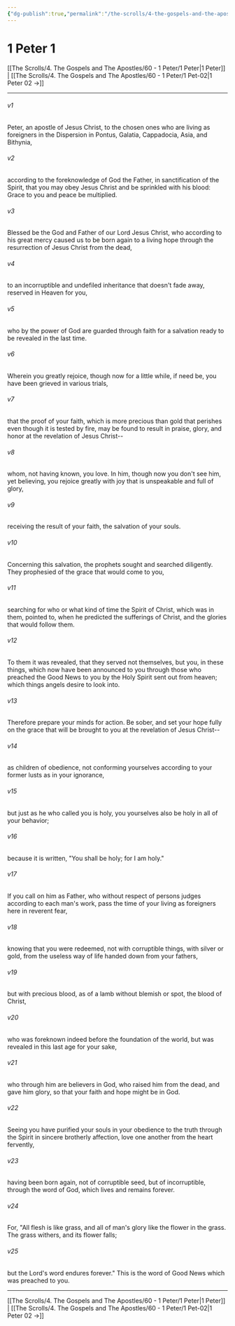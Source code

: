 ```yaml
---
{"dg-publish":true,"permalink":"/the-scrolls/4-the-gospels-and-the-apostles/60-1-peter/1-pet-01/","tags":["TheScrolls","GospelsApostles"]}
---
```


# 1 Peter 1


[[The Scrolls/4. The Gospels and The Apostles/60 - 1 Peter/1 Peter\|1 Peter]] | [[The Scrolls/4. The Gospels and The Apostles/60 - 1 Peter/1 Pet-02\|1 Peter 02 →]]
***



###### v1 
Peter, an apostle of Jesus Christ, to the chosen ones who are living as foreigners in the Dispersion in Pontus, Galatia, Cappadocia, Asia, and Bithynia, 

###### v2 
according to the foreknowledge of God the Father, in sanctification of the Spirit, that you may obey Jesus Christ and be sprinkled with his blood: Grace to you and peace be multiplied. 

###### v3 
Blessed be the God and Father of our Lord Jesus Christ, who according to his great mercy caused us to be born again to a living hope through the resurrection of Jesus Christ from the dead, 

###### v4 
to an incorruptible and undefiled inheritance that doesn't fade away, reserved in Heaven for you, 

###### v5 
who by the power of God are guarded through faith for a salvation ready to be revealed in the last time. 

###### v6 
Wherein you greatly rejoice, though now for a little while, if need be, you have been grieved in various trials, 

###### v7 
that the proof of your faith, which is more precious than gold that perishes even though it is tested by fire, may be found to result in praise, glory, and honor at the revelation of Jesus Christ-- 

###### v8 
whom, not having known, you love. In him, though now you don't see him, yet believing, you rejoice greatly with joy that is unspeakable and full of glory, 

###### v9 
receiving the result of your faith, the salvation of your souls. 

###### v10 
Concerning this salvation, the prophets sought and searched diligently. They prophesied of the grace that would come to you, 

###### v11 
searching for who or what kind of time the Spirit of Christ, which was in them, pointed to, when he predicted the sufferings of Christ, and the glories that would follow them. 

###### v12 
To them it was revealed, that they served not themselves, but you, in these things, which now have been announced to you through those who preached the Good News to you by the Holy Spirit sent out from heaven; which things angels desire to look into. 

###### v13 
Therefore prepare your minds for action. Be sober, and set your hope fully on the grace that will be brought to you at the revelation of Jesus Christ-- 

###### v14 
as children of obedience, not conforming yourselves according to your former lusts as in your ignorance, 

###### v15 
but just as he who called you is holy, you yourselves also be holy in all of your behavior; 

###### v16 
because it is written, "You shall be holy; for I am holy." 

###### v17 
If you call on him as Father, who without respect of persons judges according to each man's work, pass the time of your living as foreigners here in reverent fear, 

###### v18 
knowing that you were redeemed, not with corruptible things, with silver or gold, from the useless way of life handed down from your fathers, 

###### v19 
but with precious blood, as of a lamb without blemish or spot, the blood of Christ, 

###### v20 
who was foreknown indeed before the foundation of the world, but was revealed in this last age for your sake, 

###### v21 
who through him are believers in God, who raised him from the dead, and gave him glory, so that your faith and hope might be in God. 

###### v22 
Seeing you have purified your souls in your obedience to the truth through the Spirit in sincere brotherly affection, love one another from the heart fervently, 

###### v23 
having been born again, not of corruptible seed, but of incorruptible, through the word of God, which lives and remains forever. 

###### v24 
For, "All flesh is like grass, and all of man's glory like the flower in the grass. The grass withers, and its flower falls; 

###### v25 
but the Lord's word endures forever." This is the word of Good News which was preached to you.

***
[[The Scrolls/4. The Gospels and The Apostles/60 - 1 Peter/1 Peter\|1 Peter]] | [[The Scrolls/4. The Gospels and The Apostles/60 - 1 Peter/1 Pet-02\|1 Peter 02 →]]

